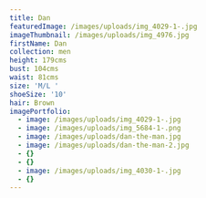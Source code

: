 ```yaml
---
title: Dan
featuredImage: /images/uploads/img_4029-1-.jpg
imageThumbnail: /images/uploads/img_4976.jpg
firstName: Dan
collection: men
height: 179cms
bust: 104cms
waist: 81cms
size: 'M/L '
shoeSize: '10'
hair: Brown
imagePortfolio:
  - image: /images/uploads/img_4029-1-.jpg
  - image: /images/uploads/img_5684-1-.png
  - image: /images/uploads/dan-the-man.jpg
  - image: /images/uploads/dan-the-man-2.jpg
  - {}
  - {}
  - image: /images/uploads/img_4030-1-.jpg
  - {}
---
```



